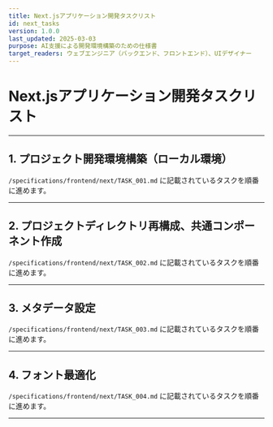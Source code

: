 ```yaml
---
title: Next.jsアプリケーション開発タスクリスト
id: next_tasks
version: 1.0.0
last_updated: 2025-03-03
purpose: AI支援による開発環境構築のための仕様書
target_readers: ウェブエンジニア（バックエンド、フロントエンド）、UIデザイナー
---
```


# Next.jsアプリケーション開発タスクリスト

---

## 1. プロジェクト開発環境構築（ローカル環境）

`/specifications/frontend/next/TASK_001.md` に記載されているタスクを順番に進めます。

---

## 2. プロジェクトディレクトリ再構成、共通コンポーネント作成

`/specifications/frontend/next/TASK_002.md` に記載されているタスクを順番に進めます。

---

## 3. メタデータ設定

`/specifications/frontend/next/TASK_003.md` に記載されているタスクを順番に進めます。

---

## 4. フォント最適化

`/specifications/frontend/next/TASK_004.md` に記載されているタスクを順番に進めます。

---

